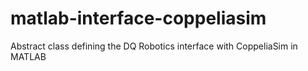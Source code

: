 # matlab-interface-coppeliasim

Abstract class defining the DQ Robotics interface with CoppeliaSim in MATLAB
